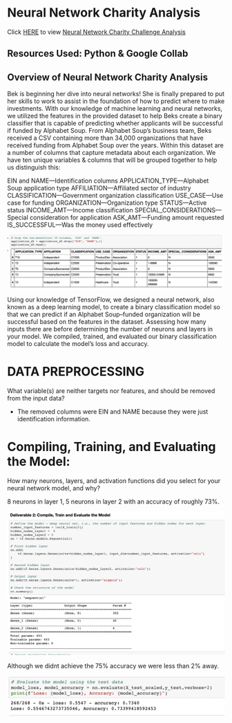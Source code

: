 # Neural Network Charity Analysis

Click [HERE](https://github.com/stackanna/Neural_Network_Charity_Analysis/blob/f0d8455e9a2df45395834cab108da729d357b287/AlphabetSoupCharity.ipynb) to view [Neural Network Charity Challenge Analysis](https://github.com/stackanna/Neural_Network_Charity_Analysis/blob/f0d8455e9a2df45395834cab108da729d357b287/AlphabetSoupCharity.ipynb)

## Resources Used: Python & Google Collab

## Overview of Neural Network Charity Analysis

Bek is beginning her dive into neural networks! She is finally prepared to put her skills to work to assist in the foundation of how to predict where to make investments. With our knowledge of machine learning and neural networks, we utilized the features in the provided dataset to help Beks create a binary classifier that is capable of predicting whether applicants will be successful if funded by Alphabet Soup. From Alphabet Soup’s business team, Beks received a CSV containing more than 34,000 organizations that have received funding from Alphabet Soup over the years. Within this dataset are a number of columns that capture metadata about each organization. We have ten unique variables & columns that will be grouped together to help us distinguish this:

EIN and NAME—Identification columns
APPLICATION_TYPE—Alphabet Soup application type
AFFILIATION—Affiliated sector of industry
CLASSIFICATION—Government organization classification
USE_CASE—Use case for funding
ORGANIZATION—Organization type
STATUS—Active status
INCOME_AMT—Income classification
SPECIAL_CONSIDERATIONS—Special consideration for application
ASK_AMT—Funding amount requested
IS_SUCCESSFUL—Was the money used effectively


![alt text](https://github.com/stackanna/Neural_Network_Charity_Analysis/blob/21e9802272a0e7cc00f1160ea6c4a1b88d039b07/Screen%20Shot%202021-07-25%20at%209.12.53%20PM.png)

Using our knowledge of TensorFlow, we designed a neural network, also known as a deep learning model, to create a binary classification model so that we can predict if an Alphabet Soup–funded organization will be successful based on the features in the dataset. Assessing how many inputs there are before determining the number of neurons and layers in your model. We compiled, trained, and evaluated our binary classification model to calculate the model’s loss and accuracy.

# DATA PREPROCESSING

What variable(s) are neither targets nor features, and should be removed from the input data?
- The removed columns were EIN and NAME because they were just identification information.

# Compiling, Training, and Evaluating the Model:

How many neurons, layers, and activation functions did you select for your neural network model, and why?

8 neurons in layer 1, 5 neurons in layer 2 with an accuracy of roughly 73%. 

![alt text](https://github.com/stackanna/Neural_Network_Charity_Analysis/blob/283c7b0961224037a96aa815942bcdb5f7364d3e/Screen%20Shot%202021-07-25%20at%209.57.01%20PM.png)

Although we didnt achieve the 75% accuracy we were less than 2% away. 

![alt text](https://github.com/stackanna/Neural_Network_Charity_Analysis/blob/21e9802272a0e7cc00f1160ea6c4a1b88d039b07/Screen%20Shot%202021-07-25%20at%209.15.22%20PM.png)
